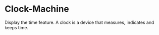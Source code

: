 # Clock-Machine

Display the time feature.
A clock is a device that measures, indicates and keeps time.
